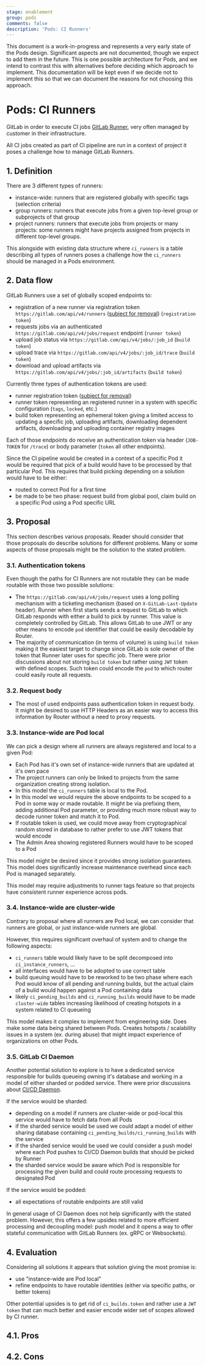 ```yaml
---
stage: enablement
group: pods
comments: false
description: 'Pods: CI Runners'
---
```


This document is a work-in-progress and represents a very early state of the
Pods design. Significant aspects are not documented, though we expect to add
them in the future. This is one possible architecture for Pods, and we intend to
contrast this with alternatives before deciding which approach to implement.
This documentation will be kept even if we decide not to implement this so that
we can document the reasons for not choosing this approach.

# Pods: CI Runners

GitLab in order to execute CI jobs [GitLab Runner](https://gitlab.com/gitlab-org/gitlab-runner/),
very often managed by customer in their infrastructure.

All CI jobs created as part of CI pipeline are run in a context of project
it poses a challenge how to manage GitLab Runners.

## 1. Definition

There are 3 different types of runners:

- instance-wide: runners that are registered globally with specific tags (selection criteria)
- group runners: runners that execute jobs from a given top-level group or subprojects of that group
- project runners: runners that execute jobs from projects or many projects: some runners might
  have projects assigned from projects in different top-level groups.

This alongside with existing data structure where `ci_runners` is a table describing
all types of runners poses a challenge how the `ci_runners` should be managed in a Pods environment.

## 2. Data flow

GitLab Runners use a set of globally scoped endpoints to:

- registration of a new runner via registration token `https://gitlab.com/api/v4/runners`
  ([subject for removal](../runner_tokens/index.md)) (`registration token`)
- requests jobs via an authenticated `https://gitlab.com/api/v4/jobs/request` endpoint (`runner token`)
- upload job status via `https://gitlab.com/api/v4/jobs/:job_id` (`build token`)
- upload trace via `https://gitlab.com/api/v4/jobs/:job_id/trace` (`build token`)
- download and upload artifacts via `https://gitlab.com/api/v4/jobs/:job_id/artifacts` (`build token`)

Currently three types of authentication tokens are used:

- runner registration token ([subject for removal](../runner_tokens/index.md))
- runner token representing an registered runner in a system with specific configuration (`tags`, `locked`, etc.)
- build token representing an ephemeral token giving a limited access to updating a specific
  job, uploading artifacts, downloading dependent artifacts, downloading and uploading
  container registry images

Each of those endpoints do receive an authentication token via header (`JOB-TOKEN` for `/trace`)
or body parameter (`token` all other endpoints).

Since the CI pipeline would be created in a context of a specific Pod it would be required
that pick of a build would have to be processed by that particular Pod. This requires
that build picking depending on a solution would have to be either:

- routed to correct Pod for a first time
- be made to be two phase: request build from global pool, claim build on a specific Pod using a Pod specific URL

## 3. Proposal

This section describes various proposals. Reader should consider that those
proposals do describe solutions for different problems. Many or some aspects
of those proposals might be the solution to the stated problem.

### 3.1. Authentication tokens

Even though the paths for CI Runners are not routable they can be made routable with
those two possible solutions:

- The `https://gitlab.com/api/v4/jobs/request` uses a long polling mechanism with
  a ticketing mechanism (based on `X-GitLab-Last-Update` header). Runner when first
  starts sends a request to GitLab to which GitLab responds with either a build to pick
  by runner. This value is completely controlled by GitLab. This allows GitLab
  to use JWT or any other means to encode `pod` identifier that could be easily
  decodable by Router.
- The majority of communication (in terms of volume) is using `build token` making it
  the easiest target to change since GitLab is sole owner of the token that Runner later
  uses for specific job. There were prior discussions about not storing `build token`
  but rather using `JWT` token with defined scopes. Such token could encode the `pod`
  to which router could easily route all requests.

### 3.2. Request body

- The most of used endpoints pass authentication token in request body. It might be desired
  to use HTTP Headers as an easier way to access this information by Router without
  a need to proxy requests.

### 3.3. Instance-wide are Pod local

We can pick a design where all runners are always registered and local to a given Pod:

- Each Pod has it's own set of instance-wide runners that are updated at it's own pace
- The project runners can only be linked to projects from the same organization
  creating strong isolation.
- In this model the `ci_runners` table is local to the Pod.
- In this model we would require the above endpoints to be scoped to a Pod in some way
  or made routable. It might be via prefixing them, adding additional Pod parameter,
  or providing much more robust way to decode runner token and match it to Pod.
- If routable token is used, we could move away from cryptographical random stored in
  database to rather prefer to use JWT tokens that would encode
- The Admin Area showing registered Runners would have to be scoped to a Pod

This model might be desired since it provides strong isolation guarantees.
This model does significantly increase maintenance overhead since each Pod is managed
separately.

This model may require adjustments to runner tags feature so that projects have consistent runner experience across pods.

### 3.4. Instance-wide are cluster-wide

Contrary to proposal where all runners are Pod local, we can consider that runners
are global, or just instance-wide runners are global.

However, this requires significant overhaul of system and to change the following aspects:

- `ci_runners` table would likely have to be split decomposed into `ci_instance_runners`, ...
- all interfaces would have to be adopted to use correct table
- build queuing would have to be reworked to be two phase where each Pod would know of all pending
  and running builds, but the actual claim of a build would happen against a Pod containing data
- likely `ci_pending_builds` and `ci_running_builds` would have to be made `cluster-wide` tables
  increasing likelihood of creating hotspots in a system related to CI queueing

This model makes it complex to implement from engineering side. Does make some data being shared
between Pods. Creates hotspots / scalability issues in a system (ex. during abuse) that
might impact experience of organizations on other Pods.

### 3.5. GitLab CI Daemon

Another potential solution to explore is to have a dedicated service responsible for builds queueing
owning it's database and working in a model of either sharded or podded service. There were prior
discussions about [CI/CD Daemon](https://gitlab.com/gitlab-org/gitlab/-/issues/19435).

If the service would be sharded:

- depending on a model if runners are cluster-wide or pod-local this service would have to fetch
  data from all Pods
- if the sharded service would be used we could adapt a model of either sharing database containing
  `ci_pending_builds/ci_running_builds` with the service
- if the sharded service would be used we could consider a push model where each Pod pushes to CI/CD Daemon
  builds that should be picked by Runner
- the sharded service would be aware which Pod is responsible for processing the given build and could
  route processing requests to designated Pod

If the service would be podded:

- all expectations of routable endpoints are still valid

In general usage of CI Daemon does not help significantly with the stated problem. However, this offers
a few upsides related to more efficient processing and decoupling model: push model and it opens a way
to offer stateful communication with GitLab Runners (ex. gRPC or Websockets).

## 4. Evaluation

Considering all solutions it appears that solution giving the most promise is:

- use "instance-wide are Pod local"
- refine endpoints to have routable identities (either via specific paths, or better tokens)

Other potential upsides is to get rid of `ci_builds.token` and rather use a `JWT token`
that can much better and easier encode wider set of scopes allowed by CI runner.

## 4.1. Pros

## 4.2. Cons
